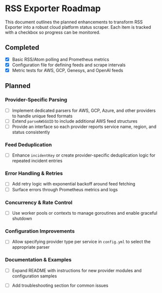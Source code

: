 # RSS Exporter Roadmap

This document outlines the planned enhancements to transform RSS Exporter into a robust cloud platform status scraper. Each item is tracked with a checkbox so progress can be monitored.

## Completed
- [x] Basic RSS/Atom polling and Prometheus metrics
- [x] Configuration file for defining feeds and scrape intervals
- [x] Metric tests for AWS, GCP, Genesys, and OpenAI feeds

## Planned

### Provider-Specific Parsing
- [ ] Implement dedicated parsers for AWS, GCP, Azure, and other providers to handle unique feed formats
- [ ] Extend `parseAWSGUID` to include additional AWS feed structures
- [ ] Provide an interface so each provider reports service name, region, and status consistently

### Feed Deduplication
- [ ] Enhance `incidentKey` or create provider-specific deduplication logic for repeated incident entries

### Error Handling & Retries
- [ ] Add retry logic with exponential backoff around feed fetching
- [ ] Surface errors through Prometheus metrics and logs

### Concurrency & Rate Control
- [ ] Use worker pools or contexts to manage goroutines and enable graceful shutdown

### Configuration Improvements
- [ ] Allow specifying provider type per service in `config.yml` to select the appropriate parser

### Documentation & Examples
- [ ] Expand README with instructions for new provider modules and configuration samples
- [ ] Add troubleshooting section for common issues

